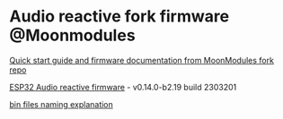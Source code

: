 # Audio reactive fork firmware @Moonmodules

[Quick start guide and firmware documentation from MoonModules fork repo](https://mm.kno.wled.ge)

[ESP32 Audio reactive firmware](https://github.com/srg74/WLED-wemos-shield/tree/master/resources/Firmware/@MoonModules/v0.14.0-b2.19) - v0.14.0-b2.19 build 2303201

[bin files naming explanation](https://mm.kno.wled.ge/moonmodules/Installing-and-Compiling/#configurations)

